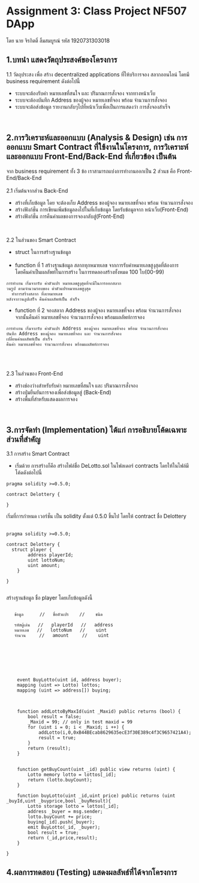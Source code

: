 # Assignment 3: Class Project NF507 DApp
โดย นาย จิรกิตติ์ ลิ้มสมบูรณ์ รหัส 1920731303018

## 1.บทนำ แสดงวัตถุประสงค์ของโครงการ

1.1 วัตถุประสง เพื่อ สร้าง decentralized applications ที่ให้บริการจอง สลากออนไลน์
โดยมี business requirement ดังต่อไปนี้
* ระบบจะต้องรับค่า หมายเลขที่สนใจ และ ปริมาณการสั่งจอง จากทางหน้าเว็บ
* ระบบจะต้องบันทึก Address ของผู้จอง หมายเลขที่จอง พร้อม จำนวนการสั่งจอง
* ระบบจะต้อส่งข้อมูล รายงานกลับๆไปที่หน้าเว็บเพื่อเป็นการแสดงว่า การสั่งจองสำเร็จ 
</br>

## 2.การวิเคราะห์และออกแบบ (Analysis & Design) เช่น การออกแบบ Smart Contract ที่ใช้งานในโครงการ, การวิเคราะห์และออกแบบ Front-End/Back-End ที่เกี่ยวข้อง เป็นต้น
จาก  business requirement ทั้ง 3 ข้อ เราสามารถแบ่่งการทำงานออกเป็น 2 ส่วนช คือ Front-End/Back-End </br></br>
2.1 เริ่มต้นจากส่วน Back-End </br>
* สร้างที่เก็บข้อมูล โดย จะต้องเก็บ Address ของผู้จอง หมายเลขที่จอง พร้อม จำนวนการสั่งจอง
* สร้างฟังก์ชั่น การเขียนเพิ่มข้อมูลลงไปในที่เก็บข้อมูล โดยรับข้อมูลจาก หน้าเว็บ(Front-End)
* สร้างฟังก์ชั่น การคืนค่าผลของการจองกลับสู่(Front-End)

</br>

2.2 ในส่วนของ Smart Contract</br>
* struct  ในการสร้างฐานข้อมูล </br></br>
* function ที่ 1 สร้างฐานข้อมูล สลากทุกหมายเลข จากการรับค่าหมายเลขสูงุสุดที่ต้องการ </br>
โดยคืนค่าเป็นผลลัพท์ในการสร้าง ในการทดลองสร้างทั้งหมด 100 ใบ(00-99)

```
การทำงาน เริ่มจากรับ ค่าตัวแปร หมายเลขสูงุสุดที่จะมีในการออกสลาก
วนรูป ตามจำนวนรอบของ ต่าตัวแปรหมายเลขสูงุสุด
  ทำการสร้างสลาก ที่ละหมายเลข
หลังจากวนลูปเสร็จ คืนค่าผลลัพท์เป็น สำเร็จ
```


* function ที่ 2 จองสลาก Address ของผู้จอง หมายเลขที่จอง พร้อม จำนวนการสั่งจอง  </br>
จากนั้นคืนค่า่ หมายเลขที่จอง จำนวนการสั่งจอง พร้อมผลลัพท์การจอง
```
การทำงาน เริ่มจากรับ ค่าตัวแปร Address ของผู้จอง หมายเลขที่จอง พร้อม จำนวนการสั่งจอง
บันทึก Address ของผู้จอง หมายเลขที่จอง และ จำนวนการสั่งจอง
เปลี่ยนค่าผลลัพท์เป็น สำเร็จ
คืนค่า หมายเลขที่จอง จำนวนการสั่งจอง พร้อมผลลัพท์การจอง
```

</br></br>


2.3 ในส่วนของ Front-End </br>
* สร้างช่องว่างสำหรับรับค่า หมายเลขที่สนใจ และ ปริมาณการสั่งจอง 
* สร้างปุ่มยืนยันการจองเพื่อส่งข้อมูลสู่ (Back-End) 
* สร้างพื้นที่สำหรับแสดงผลการจอง



</br>

## 3.การจัดทำ (Implementation) ได้แก่ การอธิบายโค้ดเฉพาะส่วนที่สำคัญ
3.1 การสร้าง Smart Contract </br>
* เริ่มด้วย การสร้างก็คือ สร้างไฟล์ชื่อ DeLotto.sol ในโฟลเดอร์ contracts โดยให้ในไฟล์มีโค้ดดังต่อไปนี้

```
pragma solidity >=0.5.0;

contract Delottery {

}

```

เริ่มที่การกำหนด เวอร์ชั่น เป็น solidity ตั้งแต่ 0.5.0 ขึ้นไป
โดยให้ contract ชื่อ Delottery
</br>
</br>

```
pragma solidity >=0.5.0;

contract Delottery {
  struct player {
        address playerId;
        uint lottoNum;
        uint amount;
    } 

}
    

```

สร้างฐานข้อมูล ชื่อ  player โดยเก็บข้อมูลดังนี้ 

```

   ข้อมูล      //   ชื่อตัวแปร    //    ชนิด      
   
   รหัสผู้เล่น   //   playerId   //   address   
   หมายเลข   //   lottoNum   //    uint     
   จำนวน     //   amount     //    uint     
    
```
    
</br>
</br>

```


    event BuyLotto(uint id, address buyer);
    mapping (uint => Lotto) lottos;
    mapping (uint => address[]) buying;

 

    function addLottoByMaxId(uint _Maxid) public returns (bool) {
        bool result = false;
        _Maxid = 99; // only in test maxid = 99
        for (uint i = 0; i < _Maxid; i ++) {
            addLotto(i,0,0xB44BEcab8629635ecE3f30E389c4f3C9657421A4);
            result = true;
        }
        return (result);           
    }
  

    function getBuyCount(uint _id) public view returns (uint) {
        Lotto memory lotto = lottos[_id];
        return (lotto.buyCount);
    }

    function buyLotto(uint _id,uint price) public returns (uint _buyId,uint _buyprice,bool _buyResult){
        Lotto storage lotto = lottos[_id];
        address _buyer = msg.sender;
        lotto.buyCount += price;
        buying[_id].push(_buyer);
        emit BuyLotto(_id, _buyer);
        bool result = true;
        return (_id,price,result);
    }

}

```
## 4.ผลการทดสอบ (Testing) แสดงผลลัพธ์ที่ได้จากโครงการ

